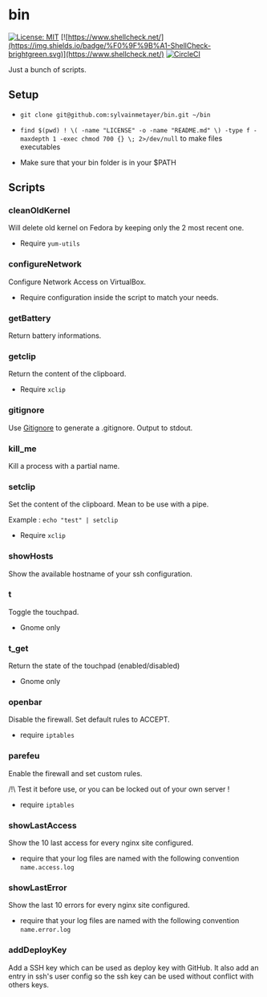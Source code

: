 # bin

[![License: MIT](https://img.shields.io/badge/License-MIT-yellow.svg)](https://opensource.org/licenses/MIT)
[![https://www.shellcheck.net/](https://img.shields.io/badge/%F0%9F%9B%A1-ShellCheck-brightgreen.svg)](https://www.shellcheck.net/)
[![CircleCI](https://circleci.com/gh/sylvainmetayer/bin.svg?style=svg)](https://circleci.com/gh/sylvainmetayer/bin)

Just a bunch of scripts.

## Setup

- `git clone git@github.com:sylvainmetayer/bin.git ~/bin`

- `find $(pwd) ! \( -name "LICENSE" -o -name "README.md" \) -type f -maxdepth 1 -exec chmod 700 {} \; 2>/dev/null` to make files executables

- Make sure that your bin folder is in your $PATH

## Scripts

### cleanOldKernel

Will delete old kernel on Fedora by keeping only the 2 most recent one.

- Require `yum-utils`

### configureNetwork

Configure Network Access on VirtualBox.

- Require configuration inside the script to match your needs.

### getBattery

Return battery informations.

### getclip

Return the content of the clipboard.

- Require `xclip`

### gitignore

Use [Gitignore](https://gitignore.io) to generate a .gitignore. Output to stdout.

### kill_me

Kill a process with a partial name.

### setclip

Set the content of the clipboard. Mean to be use with a pipe. 

Example : `echo "test" | setclip`

- Require `xclip`

### showHosts

Show the available hostname of your ssh configuration.

### t

Toggle the touchpad.

- Gnome only

### t_get

Return the state of the touchpad (enabled/disabled)

- Gnome only

### openbar

Disable the firewall. Set default rules to ACCEPT.

- require `iptables`

### parefeu

Enable the firewall and set custom rules.

/!\ Test it before use, or you can be locked out of your own server !

- require `iptables`

### showLastAccess

Show the 10 last access for every nginx site configured.

- require that your log files are named with the following convention `name.access.log`

### showLastError

Show the last 10 errors for every nginx site configured.

- require that your log files are named with the following convention `name.error.log`

### addDeployKey

Add a SSH key which can be used as deploy key with GitHub. 
It also add an entry in ssh's user config so the ssh key can be used without conflict with others keys.
